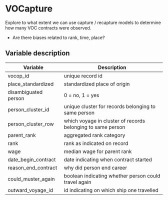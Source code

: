 # VOCapture 


Explore to what extent we can use capture / recapture models to determine how many VOC contracts were observed. 

- Are there biases related to rank, time, place? 

## Variable description

|Variable | Description |
|---------|-------------|
|vocop_id |unique record id | 
|place_standardized | standardized place of origin |
|disambiguated person | 0 = no, 1 = yes |
|person_cluster_id | unique cluster for records belonging to same person |
|person_cluster_row | which voyage in cluster of records belonging to same person |
|parent_rank | aggregated rank category |
|rank | rank as indicated on record |
|wage | median wage for parent rank |
|date_begin_contract | date indicating when contract started |
|reason_end_contract | why did person end career |
|could_muster_again | boolean indicating whether person could travel again | 
|outward_voyage_id | id indicating on which ship one travelled |

